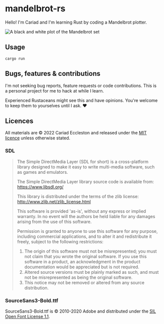 # mandelbrot-rs

Hello! I'm Cariad and I'm learning Rust by coding a Mandelbrot plotter.

![A black and white plot of the Mandelbrot set](https://github.com/cariad/mandelbrot-rs/blob/main/docs/bw.png?raw=true)

## Usage

```console
cargo run
```

## Bugs, features & contributions

I'm not seeking bug reports, feature requests or code contributions. This is a personal project for me to hack at while I learn.

Experienced Rustaceans might see this and have opinions. You're welcome to keep them to yourselves until I ask. ❤️

## Licences

All materials are &copy; 2022 Cariad Eccleston and released under the [MIT licence](https://github.com/cariad/mandelbrot-rs/blob/main/LICENSE) unless otherwise stated.

### SDL

> The Simple DirectMedia Layer (SDL for short) is a cross-platform library designed to make it easy to write multi-media software, such as games and emulators.
>
> The Simple DirectMedia Layer library source code is available from: https://www.libsdl.org/
>
> This library is distributed under the terms of the zlib license: http://www.zlib.net/zlib_license.html
>
> This software is provided 'as-is', without any express or implied warranty.  In no event will the authors be held liable for any damages arising from the use of this software.
>
> Permission is granted to anyone to use this software for any purpose, including commercial applications, and to alter it and redistribute it freely, subject to the following restrictions:
>
> 1. The origin of this software must not be misrepresented; you must not claim that you wrote the original software. If you use this software in a product, an acknowledgment in the product documentation would be appreciated but is not required.
> 2. Altered source versions must be plainly marked as such, and must not be misrepresented as being the original software.
> 3. This notice may not be removed or altered from any source distribution.

### SourceSans3-Bold.ttf

SourceSans3-Bold.ttf is &copy; 2010-2020 Adobe and distributed under the [SIL Open Font License 1.1](https://github.com/cariad/mandelbrot-rs/blob/main/fonts/LICENSE).
